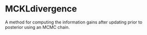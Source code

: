 # MCKLdivergence
A method for computing the information gains after updating prior to posterior using an MCMC chain.
